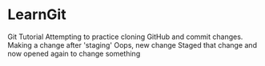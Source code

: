 # LearnGit
Git Tutorial
Attempting to practice cloning GitHub and commit changes.
Making a change after 'staging'
Oops, new change
Staged that change and now opened again to change something